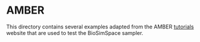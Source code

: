 # AMBER

This directory contains several examples adapted from the AMBER
[tutorials](http://ambermd.org/tutorials) website that are used to test
the BioSimSpace sampler.
